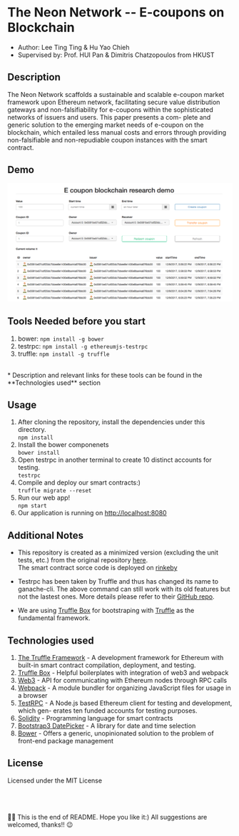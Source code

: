 # The Neon Network -- E-coupons on Blockchain 
* Author: Lee Ting Ting & Hu Yao Chieh
* Supervised by: Prof. HUI Pan & Dimitris Chatzopoulos from HKUST

## Description 
The Neon Network scaffolds a sustainable and scalable e-coupon market framework upon Ethereum network, facilitating secure value distribution gateways and non-falsifiability for e-coupons within the sophisticated networks of issuers and users. This paper presents a com- plete and generic solution to the emerging market needs of e-coupon on the blockchain, which entailed less manual costs and errors through providing non-falsifiable and non-repudiable coupon instances with the smart contract.

## Demo 
![demo img](img/demo.png)

## Tools Needed before you start 
1. bower: `npm install -g bower`
2. testrpc: `npm install -g ethereumjs-testrpc`
3. truffle: `npm install -g truffle`
<br>
* Description and relevant links for these tools can be found in the **Technologies used** section

## Usage
1. After cloning the repository, install the dependencies under this directory.<br>
`npm install`
2. Install the bower componenets <br>
`bower install`
3. Open testrpc in another terminal to create 10 distinct accounts for testing. <br>
`testrpc`
4. Compile and deploy our smart contracts:)<br>
`truffle migrate --reset`
5. Run our web app! <br>
`npm start`
6. Our application is running on [http://localhost:8080](http://localhost:8080)

## Additional Notes
* This repository is created as a minimized version (excluding the unit tests, etc.) from the original repository [here](https://github.com/yhuag/Ethereum-HyperIntelligent-Contract-Research). <br>
The smart contract sorce code is deployed on [rinkeby](https://rinkeby.etherscan.io/address/0x3a4b4259140988baaf9de41e95423052d9c0300e#code)

* Testrpc has been taken by Truffle and thus has changed its name to ganache-cli. The above command can still work with its old features but not the lastest ones. More details please refer to their [GitHub repo](https://github.com/trufflesuite/ganache-cli).

* We are using [Truffle Box](https://truffle-box.github.io) for bootstraping with [Truffle](https://github.com/trufflesuite/truffle) as the fundamental framework.

## Technologies used
1. [The Truffle Framework](https://github.com/trufflesuite/truffle) - A development framework for Ethereum with built-in smart contract compilation, deployment, and testing.
2. [Truffle Box](https://truffle-box.github.io) - Helpful boilerplates with integration of web3 and webpack
3. [Web3](https://github.com/ethereum/wiki/wiki/JavaScript-API) - API for communicating with Ethereum nodes through RPC calls
4. [Webpack](https://github.com/webpack/webpack) - A module bundler for organizing JavaScript files for usage in a browser 
5. [TestRPC](https://www.npmjs.com/package/ethereumjs-testrpc) - A Node.js based Ethereum client for testing and development, which gen- erates ten funded accounts for testing purposes.
6. [Solidity](http://solidity.readthedocs.io) - Programming language for smart contracts
7. [Bootstrap3 DatePicker](http://eonasdan.github.io/bootstrap-datetimepicker/) - A library for date and time selection
8. [Bower](https://github.com/bower/bower) - Offers a generic, unopinionated solution to the problem of front-end package management

## License
Licensed under the MIT License

<br>
<br>
<br>
🎉🎉 This is the end of README. Hope you like it:) All suggestions are welcomed, thanks!! 😉

